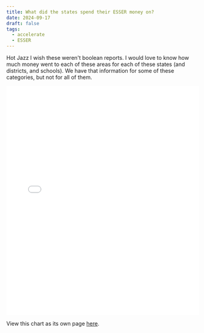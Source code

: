 ```yaml
---
title: What did the states spend their ESSER money on?
date: 2024-09-17
draft: false
tags:
  - accelerate
  - ESSER
---
```

 
Hot Jazz I wish these weren't boolean reports. I would love to know how much money went to each of these areas for each of these states (and districts, and schools). We have that information for some of these categories, but not for all of them.

<iframe src="state_esser_uses.html" width="100%" height="600px" frameborder="0"></iframe>

View this chart as its own page [here](https://log.jasongodfrey.info/state_esser_uses.html).